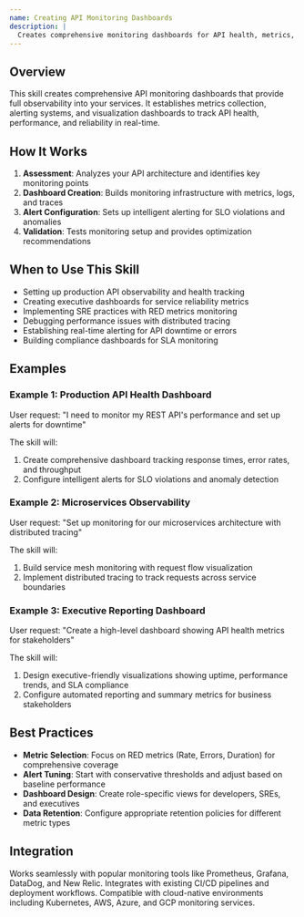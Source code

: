 ```yaml
---
name: Creating API Monitoring Dashboards
description: |
  Creates comprehensive monitoring dashboards for API health, metrics, and alerts. Automatically activates when users mention "monitoring dashboard", "API metrics", "observability", "SLO tracking", "RED metrics", "performance monitoring", "service health", or need to track API uptime, response times, and error rates. Builds complete monitoring infrastructure with real-time alerts and executive dashboards.
---
```


## Overview

This skill creates comprehensive API monitoring dashboards that provide full observability into your services. It establishes metrics collection, alerting systems, and visualization dashboards to track API health, performance, and reliability in real-time.

## How It Works

1. **Assessment**: Analyzes your API architecture and identifies key monitoring points
2. **Dashboard Creation**: Builds monitoring infrastructure with metrics, logs, and traces
3. **Alert Configuration**: Sets up intelligent alerting for SLO violations and anomalies
4. **Validation**: Tests monitoring setup and provides optimization recommendations

## When to Use This Skill

- Setting up production API observability and health tracking
- Creating executive dashboards for service reliability metrics
- Implementing SRE practices with RED metrics monitoring
- Debugging performance issues with distributed tracing
- Establishing real-time alerting for API downtime or errors
- Building compliance dashboards for SLA monitoring

## Examples

### Example 1: Production API Health Dashboard
User request: "I need to monitor my REST API's performance and set up alerts for downtime"

The skill will:
1. Create comprehensive dashboard tracking response times, error rates, and throughput
2. Configure intelligent alerts for SLO violations and anomaly detection

### Example 2: Microservices Observability
User request: "Set up monitoring for our microservices architecture with distributed tracing"

The skill will:
1. Build service mesh monitoring with request flow visualization
2. Implement distributed tracing to track requests across service boundaries

### Example 3: Executive Reporting Dashboard
User request: "Create a high-level dashboard showing API health metrics for stakeholders"

The skill will:
1. Design executive-friendly visualizations showing uptime, performance trends, and SLA compliance
2. Configure automated reporting and summary metrics for business stakeholders

## Best Practices

- **Metric Selection**: Focus on RED metrics (Rate, Errors, Duration) for comprehensive coverage
- **Alert Tuning**: Start with conservative thresholds and adjust based on baseline performance
- **Dashboard Design**: Create role-specific views for developers, SREs, and executives
- **Data Retention**: Configure appropriate retention policies for different metric types

## Integration

Works seamlessly with popular monitoring tools like Prometheus, Grafana, DataDog, and New Relic. Integrates with existing CI/CD pipelines and deployment workflows. Compatible with cloud-native environments including Kubernetes, AWS, Azure, and GCP monitoring services.